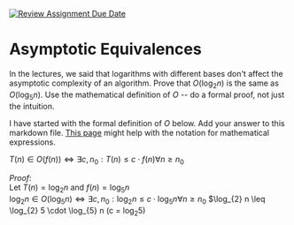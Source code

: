 [![Review Assignment Due Date](https://classroom.github.com/assets/deadline-readme-button-24ddc0f5d75046c5622901739e7c5dd533143b0c8e959d652212380cedb1ea36.svg)](https://classroom.github.com/a/fbkbKZ5N)
# Asymptotic Equivalences

In the lectures, we said that logarithms with different bases don't affect the
asymptotic complexity of an algorithm. Prove that $O(\log_{2} n)$ is the same as
$O(\log_{5} n)$. Use the mathematical definition of $O$ -- do a formal proof,
not just the intuition.

I have started with the formal definition of $O$ below. Add your answer to this
markdown file. [This
page](https://docs.github.com/en/get-started/writing-on-github/working-with-advanced-formatting/writing-mathematical-expressions)
might help with the notation for mathematical expressions.

$T(n) \in O(f(n)) \iff \exists c, n_0: T(n) \leq c \cdot f(n) \forall n \geq n_0$

$Proof:$ <br>
Let $T(n) = \log_{2} n$ and $f(n) = \log_{5} n$ <br>
$\log_{2} n \in O(\log_{5} n) \iff \exists c, n_0: \log_{2} n \leq c \cdot \log_{5} n \forall n \geq n_0$
$\log_{2} n \leq \log_{2} 5 \cdot \log_{5} n (c = $\log_{2} 5)$


